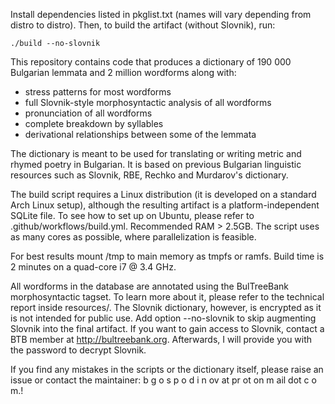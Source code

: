 Install dependencies listed in pkglist.txt (names will vary depending from distro to distro). Then, to build the artifact (without Slovnik), run:
```
./build --no-slovnik
```

This repository contains code that produces a dictionary of 190 000 Bulgarian lemmata and 2 million wordforms along with:
* stress patterns for most wordforms
* full Slovnik-style morphosyntactic analysis of all wordforms
* pronunciation of all wordforms
* complete breakdown by syllables
* derivational relationships between some of the lemmata

The dictionary is meant to be used for translating or writing metric and rhymed poetry in Bulgarian. It is based on previous Bulgarian linguistic resources such as Slovnik, RBE, Rechko and Murdarov's dictionary.

The build script requires a Linux distribution (it is developed on a standard Arch Linux setup), although the resulting artifact is a platform-independent SQLite file. To see how to set up on Ubuntu, please refer to .github/workflows/build.yml. Recommended RAM > 2.5GB. The script uses as many cores as possible, where parallelization is feasible.

For best results mount /tmp to main memory as tmpfs or ramfs. Build time is 2 minutes on a quad-core i7 @ 3.4 GHz.

All wordforms in the database are annotated using the BulTreeBank morphosyntactic tagset. To learn more about it, please refer to the technical report inside resources/.
The Slovnik dictionary, however, is encrypted as it is not intended for public use. Add option --no-slovnik to skip augmenting Slovnik into the final artifact. If you want to gain access to Slovnik, contact a BTB member at http://bultreebank.org. Afterwards, I will provide you with the password to decrypt Slovnik.

If you find any mistakes in the scripts or the dictionary itself, please raise an issue or contact the maintainer: b  g o s p o d i   n ov at pr ot on m ail dot c o m.!